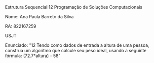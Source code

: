 Estrutura Sequencial 12 Programação de Soluções Computacionais

Nome: Ana Paula Barreto da Silva

RA: 822167259

USJT

Enunciado: "12 Tendo como dados de entrada a altura de uma pessoa, construa um algoritmo que calcule seu peso ideal, usando a seguinte fórmula: (72.7*altura) - 58"